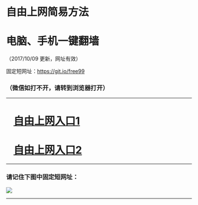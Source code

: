 ﻿# 自由上网简易方法

# 电脑、手机一键翻墙

（2017/10/09 更新，网址有效）

固定短网址：https://git.io/free99

### （微信如打不开，请转到浏览器打开）


***





# &nbsp;&nbsp; <a href="http://ft1301720123.fwq-tz-1001.info/fwqtz01.html?t=100900118760 " target="_blank">自由上网入口1</a>
# &nbsp;&nbsp; <a href="http://ft1879430467.fwq-tz-1002.info/fwqtz02.html?t=10090019310 " target="_blank">自由上网入口2</a>
***

### 请记住下图中固定短网址：

<img src="https://s3-us-west-2.amazonaws.com/fwq-1001/yjfq-20170905okok.png" /> 


***

